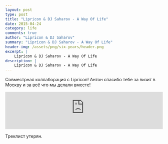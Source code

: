 ```yaml
---
layout: post
type: post
title: "Lipricon & DJ Saharov - A Way Of Life"
date: 2015-04-24
category: life
comments: true
author: "Lipricon & DJ Saharov"
summary: "Lipricon & DJ Saharov - A Way Of Life"
header-img: /assets/png/six-years/header.png
excerpt: |
    Lipricon & DJ Saharov - A Way Of Life
description: |
    Lipricon & DJ Saharov - A Way Of Life
---
```


<p>
<span class="firstcharacter">С</span>овместрная коллаборация с Lipricon! Антон спасибо тебе за визит в Москву и за всё что мы делали вместе!</p>

<iframe width="100%" height="120" src="https://player-widget.mixcloud.com/widget/iframe/?hide_cover=1&feed=%2Fdjsaharovofficial%2Flipricon-dj-saharov-a-way-of-life%2F" frameborder="0" allow="encrypted-media; fullscreen; autoplay; idle-detection; speaker-selection; web-share;" ></iframe>

<p>Треклист утерян.</p>
